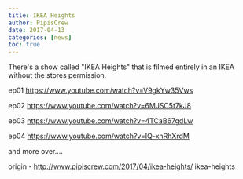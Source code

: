 ```yaml
---
title: IKEA Heights
author: PipisCrew
date: 2017-04-13
categories: [news]
toc: true
---
```


There's a show called "IKEA Heights" that is filmed entirely in an IKEA without the stores permission.

ep01
https://www.youtube.com/watch?v=V9gkYw35Vws

ep02
https://www.youtube.com/watch?v=6MJSC5t7kJ8

ep03
https://www.youtube.com/watch?v=4TCaB67gdLw

ep04
https://www.youtube.com/watch?v=IQ-xnRhXrdM

and more over....

origin - http://www.pipiscrew.com/2017/04/ikea-heights/ ikea-heights